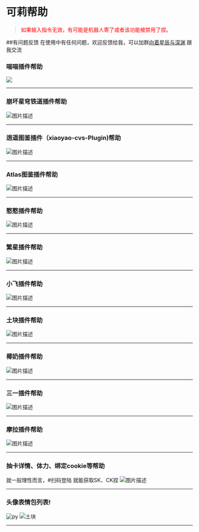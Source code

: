 # 可莉帮助

>  <font color=red>如果输入指令无效，有可能是机器人寄了或者该功能被禁用了捏。</font>

  
##有问题反馈
在使用中有任何问题，欢迎反馈给我，可以加群[向着星辰与深渊](http://qm.qq.com/cgi-bin/qm/qr?_wv=1027&k=Y7y1-d_2LMPw2AS5266G6s_XTzkboqgL&authKey=unjXbRzhlqvBAi86ho7G2VLZnk6wNXbcFFGHj810vKr1A2wclvBCVM0UpKK9ng8r&noverify=0&group_code=167147333) 跟我交流




### 喵喵插件帮助
![](图片/喵喵.jpg)
***
### 崩坏星穹铁道插件帮助
![图片描述](图片/sr.jpg)
***
### 逍遥图鉴插件（xiaoyao-cvs-Plugin)帮助
![图片描述](图片/xiaoyao.jpg)
***
### Atlas图鉴插件帮助
![图片描述](图片/Atlas.jpg)
***
### 憨憨插件帮助
![图片描述](图片/hanhan.jpg)
***
### 繁星插件帮助
![图片描述](图片/繁星.jpg)
***
### 小飞插件帮助
![图片描述](图片/小飞.jpg)
***
### 土块插件帮助
![图片描述](图片/土块.jpg)
***
### 椰奶插件帮助
![图片描述](图片/椰奶.jpg)
***
### 三一插件帮助
![图片描述](图片/三一.jpg)
***
### 摩拉插件帮助
![图片描述](图片/摩拉.jpg)
***
### 抽卡详情、体力、绑定cookie等帮助
就一般理性而言，#扫码登陆  就能获取SK、CK捏
![图片描述](图片/ck.jpg)
***
### 头像表情包列表!
![py](图片/py表情包.jpg)
![土块](图片/土块表情包.jpg)
***


